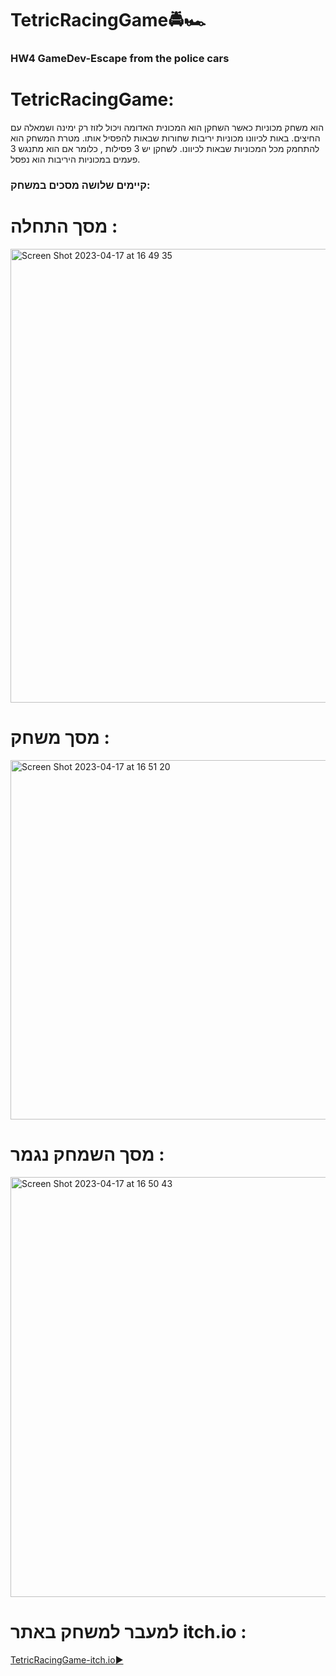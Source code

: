 # TetricRacingGame:oncoming_police_car::racing_car:

### HW4 GameDev-Escape from the police cars

# TetricRacingGame:
הוא משחק מכוניות כאשר השחקן הוא המכונית האדומה ויכול לזוז רק ימינה ושמאלה עם החיצים. באות לכיוונו מכוניות יריבות שחורות שבאות להפסיל אותו. מטרת המשחק הוא להתחמק מכל המכוניות שבאות לכיוונו. לשחקן יש 3 פסילות , כלומר אם הוא מתנגש 3 פעמים במכוניות היריבות הוא נפסל.
 
 ### קיימים שלושה מסכים במשחק:
 
 # מסך התחלה :
 
 <img width="726" alt="Screen Shot 2023-04-17 at 16 49 35" src="https://user-images.githubusercontent.com/73976733/232504614-6c2ceeb6-d5a2-4ab8-b217-34de2d63f887.png">

 # מסך משחק :
 
 <img width="575" alt="Screen Shot 2023-04-17 at 16 51 20" src="https://user-images.githubusercontent.com/73976733/232504689-9c95b76d-6412-424f-afaf-4721bc6bb809.png">

 # מסך השמחק נגמר :
 
 <img width="672" alt="Screen Shot 2023-04-17 at 16 50 43" src="https://user-images.githubusercontent.com/73976733/232504805-b8b286d2-05dd-4c56-8816-d153538a6a4f.png">

# למעבר למשחק באתר itch.io : 


 [TetricRacingGame-itch.io:arrow_forward:](https://gamedevk-g.itch.io/tetrisracinggame) 
